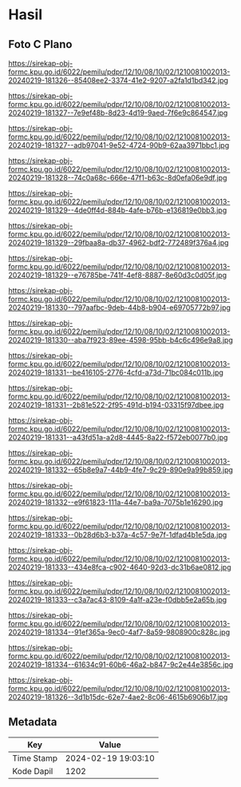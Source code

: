 # Hasil

## Foto C Plano

https://sirekap-obj-formc.kpu.go.id/6022/pemilu/pdpr/12/10/08/10/02/1210081002013-20240219-181326--85408ee2-3374-41e2-9207-a2fa1d1bd342.jpg

https://sirekap-obj-formc.kpu.go.id/6022/pemilu/pdpr/12/10/08/10/02/1210081002013-20240219-181327--7e9ef48b-8d23-4d19-9aed-7f6e9c864547.jpg

https://sirekap-obj-formc.kpu.go.id/6022/pemilu/pdpr/12/10/08/10/02/1210081002013-20240219-181327--adb97041-9e52-4724-90b9-62aa3971bbc1.jpg

https://sirekap-obj-formc.kpu.go.id/6022/pemilu/pdpr/12/10/08/10/02/1210081002013-20240219-181328--74c0a68c-666e-47f1-b63c-8d0efa06e9df.jpg

https://sirekap-obj-formc.kpu.go.id/6022/pemilu/pdpr/12/10/08/10/02/1210081002013-20240219-181329--4de0ff4d-884b-4afe-b76b-e136819e0bb3.jpg

https://sirekap-obj-formc.kpu.go.id/6022/pemilu/pdpr/12/10/08/10/02/1210081002013-20240219-181329--29fbaa8a-db37-4962-bdf2-772489f376a4.jpg

https://sirekap-obj-formc.kpu.go.id/6022/pemilu/pdpr/12/10/08/10/02/1210081002013-20240219-181329--e76785be-741f-4ef8-8887-8e60d3c0d05f.jpg

https://sirekap-obj-formc.kpu.go.id/6022/pemilu/pdpr/12/10/08/10/02/1210081002013-20240219-181330--797aafbc-9deb-44b8-b904-e69705772b97.jpg

https://sirekap-obj-formc.kpu.go.id/6022/pemilu/pdpr/12/10/08/10/02/1210081002013-20240219-181330--aba7f923-89ee-4598-95bb-b4c6c496e9a8.jpg

https://sirekap-obj-formc.kpu.go.id/6022/pemilu/pdpr/12/10/08/10/02/1210081002013-20240219-181331--be416105-2776-4cfd-a73d-71bc084c011b.jpg

https://sirekap-obj-formc.kpu.go.id/6022/pemilu/pdpr/12/10/08/10/02/1210081002013-20240219-181331--2b81e522-2f95-491d-b194-03315f97dbee.jpg

https://sirekap-obj-formc.kpu.go.id/6022/pemilu/pdpr/12/10/08/10/02/1210081002013-20240219-181331--a43fd51a-a2d8-4445-8a22-f572eb0077b0.jpg

https://sirekap-obj-formc.kpu.go.id/6022/pemilu/pdpr/12/10/08/10/02/1210081002013-20240219-181332--65b8e9a7-44b9-4fe7-9c29-890e9a99b859.jpg

https://sirekap-obj-formc.kpu.go.id/6022/pemilu/pdpr/12/10/08/10/02/1210081002013-20240219-181332--e9f61823-111a-44e7-ba9a-7075b1e16290.jpg

https://sirekap-obj-formc.kpu.go.id/6022/pemilu/pdpr/12/10/08/10/02/1210081002013-20240219-181333--0b28d6b3-b37a-4c57-9e7f-1dfad4b1e5da.jpg

https://sirekap-obj-formc.kpu.go.id/6022/pemilu/pdpr/12/10/08/10/02/1210081002013-20240219-181333--434e8fca-c902-4640-92d3-dc31b6ae0812.jpg

https://sirekap-obj-formc.kpu.go.id/6022/pemilu/pdpr/12/10/08/10/02/1210081002013-20240219-181333--c3a7ac43-8109-4a1f-a23e-f0dbb5e2a65b.jpg

https://sirekap-obj-formc.kpu.go.id/6022/pemilu/pdpr/12/10/08/10/02/1210081002013-20240219-181334--91ef365a-9ec0-4af7-8a59-9808900c828c.jpg

https://sirekap-obj-formc.kpu.go.id/6022/pemilu/pdpr/12/10/08/10/02/1210081002013-20240219-181334--61634c91-60b6-46a2-b847-9c2e44e3856c.jpg

https://sirekap-obj-formc.kpu.go.id/6022/pemilu/pdpr/12/10/08/10/02/1210081002013-20240219-181326--3d1b15dc-62e7-4ae2-8c06-4615b6906b17.jpg


## Metadata

| Key        | Value               |
| ---------- | ------------------- |
| Time Stamp | 2024-02-19 19:03:10 |
| Kode Dapil | 1202                |



